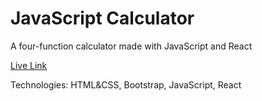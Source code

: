 # JavaScript Calculator

A four-function calculator made with JavaScript and React

<a href="https://bstefansen.github.io/JavaScriptCalculator/" target="_blank">Live Link</a>

Technologies: HTML&CSS, Bootstrap, JavaScript, React
